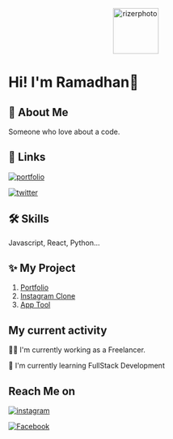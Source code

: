  
<p align="center">
    <img src="./rizerUtil/photop1.jpg" width="90" alt="rizerphoto">
</p>

<p align="center">
    <h1>Hi! I'm Ramadhan🌼</h1>
</p>
           
## 🚀 About Me  
Someone who love about a code. 
    
## 🔗 Links  
[![portfolio](https://img.shields.io/badge/my_portfolio-1DA1F2?style=for-the-badge&logo=ko-fi&logoColor=white)](https://ramzy.great-site.com/)   

[![twitter](https://img.shields.io/badge/github-000?style=for-the-badge&logo=github&logoColor=white)](https://github.com/Kuroi-RE/)  
    
## 🛠 Skills  
Javascript, React, Python...  

## ✨ My Project
1. [Portfolio](https://github.com/Kuroi-RE/ItsMe)  
2. [Instagram Clone](https://github.com/Kuroi-RE/clone_instagram)  
3. [App Tool](https://github.com/Kuroi-RE/web-interface)  

    
## My current activity  
👩‍💻 I'm currently working as a Freelancer.  
    
🧠 I'm currently learning FullStack Development  

## Reach Me on

[![instagram](https://img.shields.io/badge/instagram-000?style=for-the-badge&logo=instagram&logoColor=white)](https://instagram.com/_ramnotlab)

[![Facebook](https://img.shields.io/badge/facebook-000?style=for-the-badge&logo=facebook&logoColor=white)](https://facebook.com/rainramadhan29)
